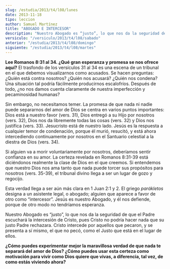 ```yaml
---
slug: /estudia/2013/t4/l08/lunes
date: 2013-11-18
tipo: leccion
author: Samuel Martínez
title: "ABOGADO E INTERCESOR"
description: "Nuestro Abogado es “justo”, lo que nos da la seguridad de que el Padre  escuchará la intercesión de Cristo, pues Cristo no podría hacer nada que su  justo Padre rechazara. Cristo intercede por aquellos que pecaron, y se presenta  a sí mismo, el que no pecó, como el Justo que e..."
versiculo: "/versiculo/2013/t4/l08/sabado"
anterior: "/estudia/2013/t4/l08/domingo"
siguiente: "/estudia/2013/t4/l08/martes"
---
```


**Lee Romanos 8:31 al 34. ¿Qué gran esperanza y promesa se nos ofrece aquí?** El trasfondo de los versículos 31 al 34 es una escena de un tribunal en el que debemos visualizarnos como acusados. Se hacen preguntas: ¿Quién está contra nosotros? ¿Quién nos acusará? ¿Quién nos condena? Una situación tal podría fácilmente producirnos escalofríos. Después de todo, ¿no nos damos cuenta claramente de nuestra imperfección y pecaminosidad humanas?

Sin embargo, no necesitamos temer. La promesa de que nada ni nadie puede separarnos del amor de Dios se centra en varios puntos importantes: Dios está a nuestro favor (vers. 31), Dios entregó a su Hijo por nosotros (vers. 32), Dios nos da libremente todas las cosas (vers. 32) y Dios nos justifica (vers. 33). Jesucristo está de nuestro lado. Jesús es la respuesta a cualquier temor de condenación, porque él murió, resucitó, y está ahora intercediendo continuamente por nosotros en el Santuario celestial a la diestra de Dios (vers. 34).

Si alguien va a morir voluntariamente por nosotros, deberíamos sentir confianza en su amor. La certeza revelada en Romanos 8:31-39 está diciéndonos realmente la clase de Dios en el que creemos. Si entendemos que nuestro Dios nos ama tanto que nada puede torcer sus propósitos para nosotros (vers. 35-39), el tribunal divino llega a ser un lugar de gozo y regocijo.

Esta verdad llega a ser aún más clara en 1 Juan 2:1 y 2. El griego _parákletos_ designa a un asistente legal, o abogado; alguien que aparece a favor de otro como “intercesor”. Jesús es nuestro Abogado, y él nos defiende, porque de otro modo no tendríamos esperanza.

Nuestro Abogado es “justo”, lo que nos da la seguridad de que el Padre escuchará la intercesión de Cristo, pues Cristo no podría hacer nada que su justo Padre rechazara. Cristo intercede por aquellos que pecaron, y se presenta a sí mismo, el que no pecó, como el Justo que está en el lugar de ellos.

**¿Cómo puedes experimentar mejor la maravillosa verdad de que nada te separará del amor de Dios? ¿Cómo puedes usar esta certeza como motivación para vivir como Dios quiere que vivas, a diferencia, tal vez, de como estás viviendo ahora?**
